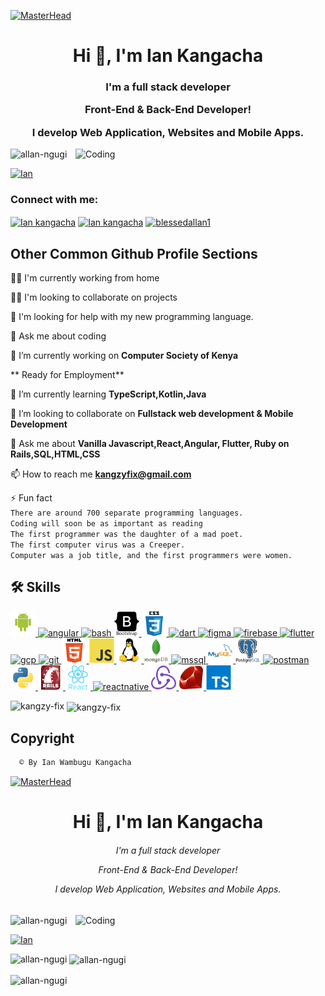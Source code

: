 [![MasterHead](https://www.pramukhdigital.com/wp-content/uploads/2018/07/New-PNC-Animated-Banners.gif)](https://allanngugi.io)
<h1 align="center">Hi 👋, I'm Ian Kangacha</h1>
<h3 align="center">I'm a full stack developer

Front-End & Back-End Developer!

I develop Web Application, Websites and Mobile Apps.</h3>
<img align="right" alt="Coding" width="400" src="https://cdn.filestackcontent.com/efbSR18hT5uRKuo0zoMA">

<p align="left"> <img src="https://komarev.com/ghpvc/?username=allan-ngugi&label=Profile%20views&color=0e75b6&style=flat" alt="allan-ngugi" /> </p>

<p align="left"> <a href="https://twitter.com/kangzy_fix" target="blank"><img src="https://img.shields.io/twitter/follow/@kangzy_fix?logo=twitter&style=for-the-badge" alt="Ian" /></a> </p>

<h3 align="left">Connect with me:</h3>
<p align="left">
<a href="https://twitter.com/kangzy_fix" target="blank"><img align="center" src="https://raw.githubusercontent.com/rahuldkjain/github-profile-readme-generator/master/src/images/icons/Social/twitter.svg" alt="Ian kangacha" height="30" width="40" /></a>
<a href="https://www.linkedin.com/in/ian-kangacha-56101b245/" target="blank"><img align="center" src="https://raw.githubusercontent.com/rahuldkjain/github-profile-readme-generator/master/src/images/icons/Social/linked-in-alt.svg" alt="Ian kangacha" height="30" width="40" /></a>
<a href="https://www.instagram.com/its_kangzy_fix/" target="blank"><img align="center" src="https://raw.githubusercontent.com/rahuldkjain/github-profile-readme-generator/master/src/images/icons/Social/instagram.svg" alt="blessedallan1" height="30" width="40" /></a>
</p>


## Other Common Github Profile Sections
👩‍💻 I'm currently working from home

👯‍♀️ I'm looking to collaborate on projects

🤔 I'm looking for help with my new programming language.

💬 Ask me about coding

 🔭 I’m currently working on **Computer Society of Kenya**

 ** Ready for Employment**

 🌱 I’m currently learning **TypeScript,Kotlin,Java**

👯 I’m looking to collaborate on **Fullstack web development & Mobile Development**

 💬 Ask me about **Vanilla Javascript,React,Angular, Flutter, Ruby on Rails,SQL,HTML,CSS**

📫 How to reach me **kangzyfix@gmail.com**



⚡️ Fun fact <br>
          `There are around 700 separate programming languages.`
          <br>
           `Coding will soon be as important as reading`
           <br> 
           `The first programmer was the daughter of a mad poet.`
           <br>
           `The first computer virus was a Creeper.`
            <br>
           `Computer was a job title, and the first programmers were women.`


## 🛠 Skills
<a href="https://developer.android.com" target="_blank" rel="noreferrer"> <img src="https://raw.githubusercontent.com/devicons/devicon/master/icons/android/android-original-wordmark.svg" alt="android" width="40" height="40"/> </a> 
<a href="https://angular.io" target="_blank" rel="noreferrer"> <img src="https://angular.io/assets/images/logos/angular/angular.svg" alt="angular" width="40" height="40"/> </a> 
<a href="https://www.gnu.org/software/bash/" target="_blank" rel="noreferrer"> <img src="https://www.vectorlogo.zone/logos/gnu_bash/gnu_bash-icon.svg" alt="bash" width="40" height="40"/> </a> 
<a href="https://getbootstrap.com" target="_blank" rel="noreferrer"> <img src="https://raw.githubusercontent.com/devicons/devicon/master/icons/bootstrap/bootstrap-plain-wordmark.svg" alt="bootstrap" width="40" height="40"/> </a>
<a href="https://www.w3schools.com/css/" target="_blank" rel="noreferrer"> <img src="https://raw.githubusercontent.com/devicons/devicon/master/icons/css3/css3-original-wordmark.svg" alt="css3" width="40" height="40"/> </a> 
<a href="https://dart.dev" target="_blank" rel="noreferrer"> <img src="https://www.vectorlogo.zone/logos/dartlang/dartlang-icon.svg" alt="dart" width="40" height="40"/> </a> 
<a href="https://www.figma.com/" target="_blank" rel="noreferrer"> <img src="https://www.vectorlogo.zone/logos/figma/figma-icon.svg" alt="figma" width="40" height="40"/> </a> 
<a href="https://firebase.google.com/" target="_blank" rel="noreferrer"> <img src="https://www.vectorlogo.zone/logos/firebase/firebase-icon.svg" alt="firebase" width="40" height="40"/> </a> 
<a href="https://flutter.dev" target="_blank" rel="noreferrer"> <img src="https://www.vectorlogo.zone/logos/flutterio/flutterio-icon.svg" alt="flutter" width="40" height="40"/> </a> 
<a href="https://cloud.google.com" target="_blank" rel="noreferrer"> <img src="https://www.vectorlogo.zone/logos/google_cloud/google_cloud-icon.svg" alt="gcp" width="40" height="40"/> </a> 
<a href="https://git-scm.com/" target="_blank" rel="noreferrer"> <img src="https://www.vectorlogo.zone/logos/git-scm/git-scm-icon.svg" alt="git" width="40" height="40"/> </a>
<a href="https://www.w3.org/html/" target="_blank" rel="noreferrer"> <img src="https://raw.githubusercontent.com/devicons/devicon/master/icons/html5/html5-original-wordmark.svg" alt="html5" width="40" height="40"/> </a> 
<a href="https://developer.mozilla.org/en-US/docs/Web/JavaScript" target="_blank" rel="noreferrer"> <img src="https://raw.githubusercontent.com/devicons/devicon/master/icons/javascript/javascript-original.svg" alt="javascript" width="40" height="40"/> </a> 
<a href="https://www.linux.org/" target="_blank" rel="noreferrer"> <img src="https://raw.githubusercontent.com/devicons/devicon/master/icons/linux/linux-original.svg" alt="linux" width="40" height="40"/> </a> 
<a href="https://www.mongodb.com/" target="_blank" rel="noreferrer"> <img src="https://raw.githubusercontent.com/devicons/devicon/master/icons/mongodb/mongodb-original-wordmark.svg" alt="mongodb" width="40" height="40"/> </a> 
<a href="https://www.microsoft.com/en-us/sql-server" target="_blank" rel="noreferrer"> <img src="https://www.svgrepo.com/show/303229/microsoft-sql-server-logo.svg" alt="mssql" width="40" height="40"/> </a>
<a href="https://www.mysql.com/" target="_blank" rel="noreferrer"> <img src="https://raw.githubusercontent.com/devicons/devicon/master/icons/mysql/mysql-original-wordmark.svg" alt="mysql" width="40" height="40"/> </a>
<a href="https://www.postgresql.org" target="_blank" rel="noreferrer"> <img src="https://raw.githubusercontent.com/devicons/devicon/master/icons/postgresql/postgresql-original-wordmark.svg" alt="postgresql" width="40" height="40"/> </a> 
<a href="https://postman.com" target="_blank" rel="noreferrer"> <img src="https://www.vectorlogo.zone/logos/getpostman/getpostman-icon.svg" alt="postman" width="40" height="40"/> </a>
<a href="https://www.python.org" target="_blank" rel="noreferrer"> <img src="https://raw.githubusercontent.com/devicons/devicon/master/icons/python/python-original.svg" alt="python" width="40" height="40"/> </a> 
<a href="https://rubyonrails.org" target="_blank" rel="noreferrer"> <img src="https://raw.githubusercontent.com/devicons/devicon/master/icons/rails/rails-original-wordmark.svg" alt="rails" width="40" height="40"/> </a> 
<a href="https://reactjs.org/" target="_blank" rel="noreferrer"> <img src="https://raw.githubusercontent.com/devicons/devicon/master/icons/react/react-original-wordmark.svg" alt="react" width="40" height="40"/> </a> 
<a href="https://reactnative.dev/" target="_blank" rel="noreferrer"> <img src="https://reactnative.dev/img/header_logo.svg" alt="reactnative" width="40" height="40"/> </a>
<a href="https://redux.js.org" target="_blank" rel="noreferrer"> <img src="https://raw.githubusercontent.com/devicons/devicon/master/icons/redux/redux-original.svg" alt="redux" width="40" height="40"/> </a> 
<a href="https://www.ruby-lang.org/en/" target="_blank" rel="noreferrer"> <img src="https://raw.githubusercontent.com/devicons/devicon/master/icons/ruby/ruby-original.svg" alt="ruby" width="40" height="40"/> </a> 
<a href="https://www.typescriptlang.org/" target="_blank" rel="noreferrer"> <img src="https://raw.githubusercontent.com/devicons/devicon/master/icons/typescript/typescript-original.svg" alt="typescript" width="40" height="40"/> </a> 

<p><img align="left" src="https://github-readme-stats.vercel.app/api/top-langs?username=kangzy-fix&show_icons=true&locale=en&layout=compact" alt="kangzy-fix" /></p>
<p>&nbsp;<img align="center" src="https://github-readme-stats.vercel.app/api?username=kangzy-fix&show_icons=true&locale=en" alt="kangzy-fix" /></p>


## Copyright

```bash
  © By Ian Wambugu Kangacha
```

[![MasterHead](https://www.pramukhdigital.com/wp-content/uploads/2018/07/New-PNC-Animated-Banners.gif)](https://allanngugi.io)
<h1 align="center">Hi 👋, I'm Ian Kangacha</h1>
<h6 align="center">I'm a full stack developer

Front-End & Back-End Developer!

I develop Web Application, Websites and Mobile Apps.</h6>
<img align="right" alt="Coding" width="400" src="https://cdn.filestackcontent.com/efbSR18hT5uRKuo0zoMA">

<p align="left"> <img src="https://komarev.com/ghpvc/?username=allan-ngugi&label=Profile%20views&color=0e75b6&style=flat" alt="allan-ngugi" /> </p>

<p align="left"> <a href="https://twitter.com/kangzy_fix" target="blank"><img src="https://img.shields.io/twitter/follow/kangzy_fix?logo=twitter&style=for-the-badge" alt="Ian" /></a> </p>






<p><img align="left" src="https://github-readme-stats.vercel.app/api/top-langs?username=kangzy-fix&show_icons=true&locale=en&layout=compact" alt="allan-ngugi" /></p>

<p>&nbsp;<img align="center" src="https://github-readme-stats.vercel.app/api?username=kangzy-fix&show_icons=true&locale=en" alt="allan-ngugi" /></p>

<p><img align="center" src="https://github-readme-streak-stats.herokuapp.com/?user=kangzy-fix&" alt="allan-ngugi" /></p>
